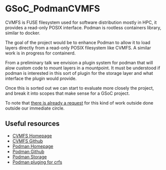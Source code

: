 # GSoC_PodmanCVMFS

CVMFS is FUSE filesystem used for software distribution mostly in HPC, it provides a read-only POSIX interface.
Podman is rootless containers library, similar to docker.

The goal of the project would be to enhance Podman to allow it to load layers directly from a read-only POSIX filesystem like CVMFS. A similar work is in progress for containerd.

From a preliminary talk we envision a plugin system for podman that will alow custom code to mount layers in a mountpoint.
It must be understood if podman is interested in this sort of plugin for the storage layer and what interface the plugin would provide.

Once this is sorted out we can start to evaluate more closely the project, and break it into scopes that make sense for a GSoC project.

To note that [there is already a request](https://github.com/containers/storage/issues/383) for this kind of work outside done outside our immediate circle.

## Useful resources

* [CVMFS Homepage](http://cernvm.cern.ch/portal/filesystem)
* [CVMFS Github](https://github.com/cvmfs/cvmfs)
* [Podman Homepage](https://podman.io/)
* [Podman Github](https://github.com/containers/libpod)
* [Podman Storage](https://github.com/containers/storage)
* [Podman pluging for crfs](https://github.com/giuseppe/crfs-plugin)
